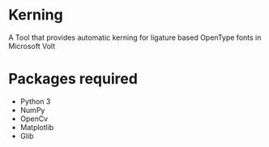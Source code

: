 # Kerning
A Tool that provides automatic kerning for ligature based OpenType fonts in Microsoft Volt
# Packages required
- Python 3
- NumPy
- OpenCv
- Matplotlib
- Glib
